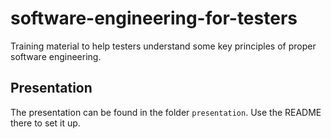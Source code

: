 # software-engineering-for-testers

Training material to help testers understand some key principles of proper software engineering.

## Presentation

The presentation can be found in the folder `presentation`. Use the README there to set it up.
